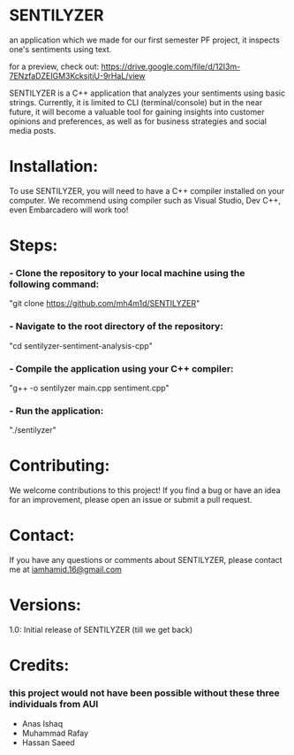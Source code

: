 
# SENTILYZER

an application which we made for our first semester PF project, it inspects one's sentiments using text.

for a preview, check out: https://drive.google.com/file/d/12I3m-7ENzfaDZEIGM3KcksjtiU-9rHaL/view

SENTILYZER is a C++ application that analyzes your sentiments using basic strings. Currently, it is limited to CLI (terminal/console) but in the near future, it will become a valuable tool for gaining insights into customer opinions and preferences, as well as for business strategies and social media posts.

# Installation:

To use SENTILYZER, you will need to have a C++ compiler installed on your computer. We recommend using compiler such as Visual Studio, Dev C++, even Embarcadero will work too!

# Steps:

### - Clone the repository to your local machine using the following command:

  "git clone https://github.com/mh4m1d/SENTILYZER"


### - Navigate to the root directory of the repository:

  "cd sentilyzer-sentiment-analysis-cpp"


### - Compile the application using your C++ compiler:

  "g++ -o sentilyzer main.cpp sentiment.cpp"


### - Run the application:

  "./sentilyzer"



# Contributing:

We welcome contributions to this project! If you find a bug or have an idea for an improvement, please open an issue or submit a pull request.

# Contact:

If you have any questions or comments about SENTILYZER, please contact me at iamhamid.16@gmail.com

# Versions:

1.0: Initial release of SENTILYZER (till we get back)

# Credits:

### this project would not have been possible without these three individuals from AUI
- Anas Ishaq
- Muhammad Rafay
- Hassan Saeed
